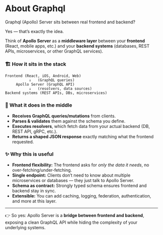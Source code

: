# About Graphql

Graphql (Apollo) Server sits between real frontend and backend?

Yes — that’s exactly the idea.

Think of **Apollo Server** as a **middleware layer** between your **frontend** (React, mobile apps, etc.) and your **backend systems** (databases, REST APIs, microservices, or other GraphQL services).

### 🏗 How it sits in the stack

```
Frontend (React, iOS, Android, Web) 
           ↓   (GraphQL queries)
     Apollo Server (GraphQL API)
           ↓   (resolvers, data sources)
Backend systems (REST APIs, DBs, microservices)
```

### 🔑 What it does in the middle

* **Receives GraphQL queries/mutations** from clients.
* **Parses & validates** them against the schema you define.
* **Executes resolvers**, which fetch data from your actual backend (DB, REST API, gRPC, etc.).
* **Returns a shaped JSON response** exactly matching what the frontend requested.

### ✨ Why this is useful

* **Frontend flexibility:** The frontend asks for *only the data it needs*, no over-fetching/under-fetching.
* **Single endpoint:** Clients don’t need to know about multiple microservices or databases — they just talk to Apollo Server.
* **Schema as contract:** Strongly typed schema ensures frontend and backend stay in sync.
* **Extensible:** You can add caching, logging, federation, authentication, and more at this layer.

---

👉 So yes: Apollo Server is a **bridge between frontend and backend**, exposing a clean GraphQL API while hiding the complexity of your underlying systems.
